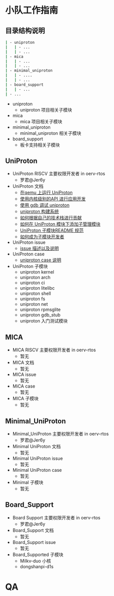 # 小队工作指南

## 目录结构说明

```bash
| - uniproton
|	| - ...
|	| - ...
| - mica
|	| - ...
|	| - ...
| - minimal_uniproton
|	| - ....
|	| - ...
| - board_support
|	| - ...
| - ...
```

- uniproton
  - uniproton 项目相关子模块
- mica
  - mica 项目相关子模块
- minimal_uniproton
  - minimal_uniproton 相关子模块
- board_support
  - 板卡支持相关子模块


## UniProton

- UniProton RISCV 主要权限开发者 in oerv-rtos
  - 罗君@Jer6y
- UniProton 文档
  - [在qemu 上运行 UniProton](./uniproton/run_uniproton.md) 
  - [使用内核级别的API 进行应用开发](./uniproton/uniproton_demo.md)
  - [使用 gdb 调试 uniproton](./uniproton/uniproton_debug.md)
  - [uniproton 构建系统](./uniproton/build_uniproton.md)
  - [如何根据自己的技术栈进行贡献](./uniproton/uniproton_how_contribute.md)
  - [如何在 UniProton 模块下添加子管理模块](./uniproton/uniproton_submodule.md)
  - [UniProton 子模块README 规范](./uniproton/uniproton_submodule_rdme.md)
  - [如何成为子模块开发者](./uniproton/uniproton_sub_maintainer.md)
- UniProton issue
  - [issue 描述以及说明](./uniproton/uniproton_issue.md)
- UniProton case
  - [uniproton case 说明](./uniproton/uniproton_case.md)
- UniProton 子模块
  - uniproton kernel 
  - uniproton arch
  - uniproton ci
  - uniproton litelibc
  - uniproton shell
  - uniproton fs
  - uniproton net
  - uniproton rpmsglite 
  - uniproton gdb_stub
  - uniproton 入门测试模块

## MICA

- MICA RISCV 主要权限开发者 in oerv-rtos
  - 暂无
- MICA 文档
  - 暂无
- MICA issue
  - 暂无
- MiCA case
  - 暂无
- MICA 子模块
  - 暂无

## Minimal_UniProton

- Minimal_UniProton 主要权限开发者 in oerv-rtos
  - 罗君@Jer6y
- Minimal UniProton 文档
  - 暂无
- Minimal UniProton  issue
  - 暂无
- Minimal UniProton case
  - 暂无
- Minimal 子模块
  - 暂无

## Board_Support

- Board Support 主要权限开发者 in oerv-rtos
  - 罗君@Jer6y
- Board_Support 文档
  - 暂无
- Board_Support issue
  - 暂无
- Board_Supported 子模块
  - Milkv-duo 小核 
  - dongshanpi-d1s

# QA	


